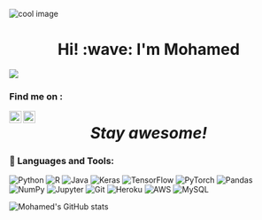 ![cool image](https://www.google.com/imgres?imgurl=http%3A%2F%2Fphpography.com%2Fimages%2Fcool-wallpapers-hd-wallpaper-22.jpg&imgrefurl=http%3A%2F%2Fphpography.com%2F440724-cool-wallpapers-hd-2.html&tbnid=HGWlEoPh64XQEM&vet=12ahUKEwjN16P52OXwAhUD0oUKHSf9BPoQMyhEegUIARCDAQ..i&docid=w_eHgT01-C6AbM&w=2880&h=1800&q=cool%20images&client=ubuntu&ved=2ahUKEwjN16P52OXwAhUD0oUKHSf9BPoQMyhEegUIARCDAQ)

<h1 align='center'> Hi! :wave: I'm Mohamed </h1>
<p align='center'>
</p>


![](https://komarev.com/ghpvc/?username=MohamedElWaghf)

### Find me on :

[<img align="left" alt="codeSTACKr | Kaggle" width="22px" src="https://cdn.jsdelivr.net/npm/simple-icons@v3/icons/kaggle.svg" />][Kaggle]
[<img align="left" alt="codeSTACKr | LinkedIn" width="22px" src="https://cdn.jsdelivr.net/npm/simple-icons@v3/icons/linkedin.svg" />][linkedin]


<h1 align='center'><i>Stay awesome!</i></h1>

### 🔧 Languages and Tools:
<img alt="Python" src="https://img.shields.io/badge/python%20-%2314354C.svg?&style=for-the-badge&logo=python&logoColor=white"/> <img alt="R" src="https://img.shields.io/badge/r-%23276DC3.svg?&style=for-the-badge&logo=r&logoColor=white"/>
 <img alt="Java" src="https://img.shields.io/badge/java-%23ED8B00.svg?&style=for-the-badge&logo=java&logoColor=white"/>
 <img alt="Keras" src="https://img.shields.io/badge/Keras%20-%23D00000.svg?&style=for-the-badge&logo=Keras&logoColor=white"/> <img alt="TensorFlow" src="https://img.shields.io/badge/TensorFlow%20-%23FF6F00.svg?&style=for-the-badge&logo=TensorFlow&logoColor=white" /> <img alt="PyTorch" src="https://img.shields.io/badge/PyTorch%20-%23EE4C2C.svg?&style=for-the-badge&logo=PyTorch&logoColor=white" /> <img alt="Pandas" src="https://img.shields.io/badge/pandas%20-%23150458.svg?&style=for-the-badge&logo=pandas&logoColor=white" /> <img alt="NumPy" src="https://img.shields.io/badge/numpy%20-%23013243.svg?&style=for-the-badge&logo=numpy&logoColor=white" /> <img alt="Jupyter" src="https://img.shields.io/badge/Jupyter%20-%23F37626.svg?&style=for-the-badge&logo=Jupyter&logoColor=white" /> 
 <img alt="Git" src="https://img.shields.io/badge/git%20-%23F05033.svg?&style=for-the-badge&logo=git&logoColor=white"/> <img alt="Heroku" src="https://img.shields.io/badge/heroku%20-%23430098.svg?&style=for-the-badge&logo=heroku&logoColor=white"/> <img alt="AWS" src="https://img.shields.io/badge/AWS%20-%23FF9900.svg?&style=for-the-badge&logo=amazon-aws&logoColor=white"/> <img alt="MySQL" src="https://img.shields.io/badge/mysql-%2300f.svg?&style=for-the-badge&logo=mysql&logoColor=white"/> 


![Mohamed's GitHub stats](https://github-readme-stats.vercel.app/api?username=MohamedElWaghf&show_icons=true&theme=radical)

[Kaggle]: https://www.kaggle.com/mohamedelwaghf
[linkedin]: https://www.linkedin.com/in/mohamed-el-mokhtar-el-waghf-55a794170/
